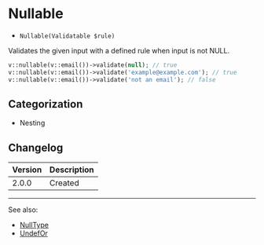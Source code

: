 # Nullable

- `Nullable(Validatable $rule)`

Validates the given input with a defined rule when input is not NULL.

```php
v::nullable(v::email())->validate(null); // true
v::nullable(v::email())->validate('example@example.com'); // true
v::nullable(v::email())->validate('not an email'); // false
```

## Categorization

- Nesting

## Changelog

Version | Description
--------|-------------
  2.0.0 | Created

***
See also:

- [NullType](NullType.md)
- [UndefOr](UndefOr.md)
